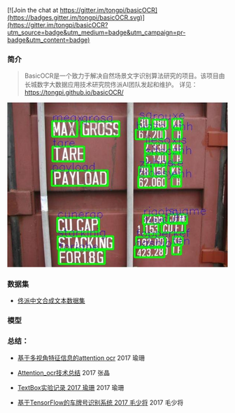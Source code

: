 [![Join the chat at https://gitter.im/tongpi/basicOCR](https://badges.gitter.im/tongpi/basicOCR.svg)](https://gitter.im/tongpi/basicOCR?utm_source=badge&utm_medium=badge&utm_campaign=pr-badge&utm_content=badge)
### 简介

> BasicOCR是一个致力于解决自然场景文字识别算法研究的项目。该项目由长城数字大数据应用技术研究院佟派AI团队发起和维护。 详见：https://tongpi.github.io/basicOCR/
    
![](docs/images/1.jpg)

### 数据集
- [佟派中文合成文本数据集](https://tongpi.github.io/synthtext100kCH/)

### 模型

### 总结：

- [基于多视角特征信息的attention ocr](docs/yushan/attention_ocr_tf.md)  2017 瑜珊

- [Attention_ocr技术总结](docs/zhangj/attention_ocr_da03.md)  2017 张晶
  
- [TextBox实验记录 2017 瑜珊](docs/yushan/textbox.md)  2017 瑜珊
  
- [基于TensorFlow的车牌号识别系统 2017 毛少将](docs/maoshaojiang/基于TensorFlow的车牌号识别系统.md)  2017 毛少将



 
